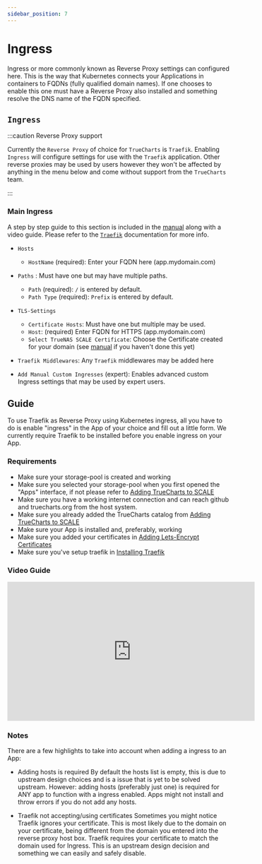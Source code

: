```yaml
---
sidebar_position: 7
---
```

# Ingress

Ingress or more commonly known as Reverse Proxy settings can configured here. This is the way that Kubernetes connects your Applications in containers to FQDNs (fully qualified domain names). If one chooses to enable this one must have a Reverse Proxy also installed and something resolve the DNS name of the FQDN specified.

## `Ingress`

:::caution Reverse Proxy support

Currently the `Reverse Proxy` of choice for `TrueCharts` is `Traefik`. Enabling `Ingress` will configure settings for use with the `Traefik` application. Other reverse proxies may be used by users however they won't be affected by anything in the menu below and come without support from the `TrueCharts` team.

:::

### Main Ingress

A step by step guide to this section is included in the [manual](https://truecharts.org/docs/manual/SCALE%20Apps/add-ingress) along with a video guide. Please refer to the [`Traefik`](https://truecharts.org/docs/charts/stable/traefik/) documentation for more info.

- `Hosts`
  - `HostName` (required): Enter your FQDN here (app.mydomain.com)
- `Paths` : Must have one but may have multiple paths.
  - `Path` (required): `/` is entered by default.
  - `Path Type` (required): `Prefix` is entered by default.

- `TLS-Settings`
  - `Certificate Hosts`: Must have one but multiple may be used.
  - `Host`: (required) Enter FQDN for HTTPS (app.mydomain.com)
  - `Select TrueNAS SCALE Certificate`: Choose the Certificate created for your domain (see [manual](https://truecharts.org/docs/manual/SCALE%20Apps/adding-letsencrypt) if you haven't done this yet)

- `Traefik Middlewares`: Any `Traefik` middlewares may be added here

- `Add Manual Custom Ingresses` (expert): Enables advanced custom Ingress settings that may be used by expert users.

## Guide

To use Traefik as Reverse Proxy using Kubernetes ingress, all you have to do is enable "ingress" in the App of your choice and fill out a little form.
We currently require Traefik to be installed before you enable ingress on your App.

### Requirements

- Make sure your storage-pool is created and working
- Make sure you selected your storage-pool when you first opened the "Apps" interface, if not please refer to [Adding TrueCharts to SCALE](/manual/guides/Adding-TrueCharts/)
- Make sure you have a working internet connection and can reach github and truecharts.org from the host system.
- Make sure you already added the TrueCharts catalog from [Adding TrueCharts to SCALE](/manual/guides/Adding-TrueCharts/)
- Make sure your App is installed and, preferably, working
- Make sure you added your certificates in [Adding Lets-Encrypt Certificates](/manual/guides/adding-letsencrypt/)
- Make sure you've setup traefik in [Installing Traefik](/charts/enterprise/traefik/how-to/)

### Video Guide

<iframe width="560" height="315" src="https://www.youtube.com/embed/0Rmav5gyAwI" title="YouTube video player" frameBorder="0" allow="accelerometer; autoplay; clipboard-write; encrypted-media; gyroscope; picture-in-picture" allowFullScreen></iframe>

### Notes

There are a few highlights to take into account when adding a ingress to an App:

- Adding hosts is required
By default the hosts list is empty, this is due to upstream design choices and is a issue that is yet to be solved upstream.
However: adding hosts (preferably just one) is required for ANY app to function with a ingress enabled. Apps might not install and throw errors if you do not add any hosts.

- Traefik not accepting/using certificates
Sometimes you might notice Traefik ignores your certificate. This is most likely due to the domain on your certificate, being different from the domain you entered into the reverse proxy host box.
Traefik requires your certificate to match the domain used for Ingress. This is an upstream design decision and something we can easily and safely disable.

